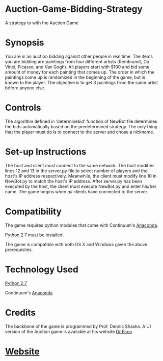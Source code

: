 # Auction-Game-Bidding-Strategy

A strategy to with the Auction Game

# Synopsis

You are in an auction bidding against other people in real time. The items you are bidding are paintings from four different artists (Rembrandt, Da Vinci, Picasso, and Van Gogh). All players start with $100 and bid some amount of money for each painting that comes up. The order in which the paintings come up is randomized in the beginning of the game, but is known to the player. The objective is to get 3 paintings from the same artist before anyone else. 

# Controls

The algorithm defined in 'determinebid' function of NewBot file determines the bids automatically based on the predetermined strategy.
The only thing that the player must do is to connect to the server and chose a nickname.

# Set-up Instructions

The host and client must connect to the same network. The host modifies lines 12 and 13 in the server.py file to select number of players and the host's IP address respectively. Meanwhile, the client must modify line 10 in NewBot.py to match the host's IP address. After server.py has been executed by the host, the client must execute NewBot.py and enter his/her name. The game begins when *all* clients have connected to the server.

# Compatibility

The game requires python modules that come with Continuum's [Anaconda](https://www.continuum.io/why-anaconda).

Python 2.7 must be installed. 

The game is compatible with both OS X and Windows given the above prerequisites.

# Technology Used

[Python 2.7](https://www.python.org/download/releases/2.7/)

Continuum's [Anaconda](https://www.continuum.io/why-anaconda)

# Credits

The backbone of the game is programmed by Prof. Dennis Shasha. A UI version of the Auction game is available at his website [Dr.Ecco](http://cims.nyu.edu/drecco/)

# [Website]( http://brainstorm6334.github.io/Auction-Game-Bidding-Strategy)



